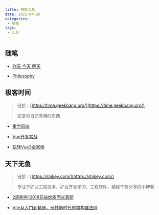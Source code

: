 ```yaml
---
title: 随笔汇总
date: 2021-04-20
categories:
 - 随笔
tags:
 - 汇总
---
```


<!-- more -->



## 随笔

- [昨天 今天 明天](/docs/essays/210422.md)

- [Philosophy](/docs/essays/210819.md)



## 极客时间

> 链接：[https://time.geekbang.org/](https://time.geekbang.org/)
>
> 记录对自己有用的东西

- [重学前端](/docs/geek/210622.md)

- [Vue开发实战](/docs/geek/210721.md)

- [玩转Vue3全家桶](/docs/geek/211228.md)



## 天下无鱼

> 链接：[https://shikey.com/](https://shikey.com/)
>
> 专注于矿业工程技术、矿业开发学习、工程软件、编程干货分享的小博客

- [2周刷完100道前端优质面试真题](/docs/shikey/220312.md)

- [Vite从入门到精通，玩转新时代前端构建法则](/docs/shikey/220421.md)

